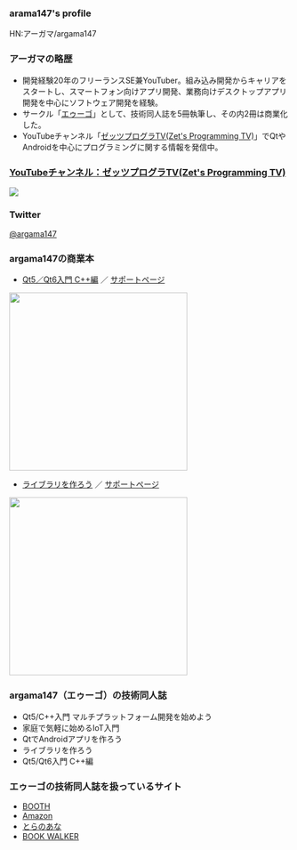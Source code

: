 
### arama147's profile

HN:アーガマ/argama147

### アーガマの略歴

* 開発経験20年のフリーランスSE兼YouTuber。組み込み開発からキャリアをスタートし、スマートフォン向けアプリ開発、業務向けデスクトップアプリ開発を中心にソフトウェア開発を経験。
* サークル「[エゥーゴ](https://eugo.booth.pm/)」として、技術同人誌を5冊執筆し、その内2冊は商業化した。
* YouTubeチャンネル「[ゼッツプログラTV(Zet's Programming TV)](https://www.youtube.com/channel/UCK4cX4AtA7dIIjqFc1q6bTg)」でQtやAndroidを中心にプログラミングに関する情報を発信中。

### [YouTubeチャンネル：ゼッツプログラTV(Zet's Programming TV)](https://www.youtube.com/channel/UCK4cX4AtA7dIIjqFc1q6bTg)

[![](https://img.youtube.com/vi/y_vrANENcvI/0.jpg)](https://www.youtube.com/watch?v=y_vrANENcvI)

### Twitter

[@argama147](https://twitter.com/argama147)

### argama147の商業本

* [Qt5／Qt6入門 C++編](https://amzn.to/3sd2ONd) ／ [サポートページ](https://github.com/argama147/qt5qt6cppbook) 
<img src="https://user-images.githubusercontent.com/5881452/151079667-3a0f5009-4284-47fe-9fe9-1c00dddfd232.png" width="320px">

* [ライブラリを作ろう](https://amzn.to/3uk3Sl6) ／ [サポートページ](https://github.com/argama147/lets_make_library)
<img src="https://user-images.githubusercontent.com/5881452/99791975-c4e78600-2b69-11eb-8e48-6a2bc8281ce3.jpg" width="320px">

### argama147（エゥーゴ）の技術同人誌

* Qt5/C++入門 マルチプラットフォーム開発を始めよう
* 家庭で気軽に始めるIoT入門
* QtでAndroidアプリを作ろう
* ライブラリを作ろう
* Qt5/Qt6入門 C++編

### エゥーゴの技術同人誌を扱っているサイト

* [BOOTH](https://eugo.booth.pm/)
* [Amazon](https://www.amazon.co.jp/s?i=digital-text&rh=p_27%3Aargama147&s=relevancerank&text=argama147&ref=dp_byline_sr_ebooks_1)
* [とらのあな](https://ecs.toranoana.jp/tora/ec/cot/circle/2UPA2C6Q8V7Md06Pd687/all/)
* [BOOK WALKER](https://bookwalker.jp/author/139363/)

